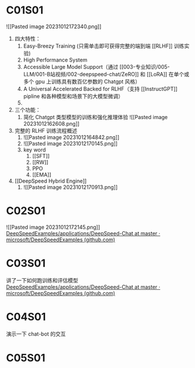 
# C01S01
![[Pasted image 20231012172340.png]]
1. 四大特性：
	1. Easy-Breezy Training (只需单击即可获得完整的端到端 [[RLHF]] 训练实验) 
	2. High Performance System
	3. Accessible Large Model Support（通过 [[003-专业知识/005-LLM/001-B站视频/002-deepspeed-chat/ZeRO]] 和 [[LoRA]] 在单个或多个 gpu 上训练具有数百亿参数的 Chatgpt 风格）
	4. A Universal Accelerated Backed for RLHF（支持 [[InstructGPT]] pipline 和各种模型和场景下的大模型微调）
	5. 
2. 三个功能：
	1. 简化 Chatgpt 类型模型的训练和强化推理体验 ![[Pasted image 20231012162608.png]]
3. 完整的 RLHF 训练流程概述
	1. ![[Pasted image 20231012164842.png]]
	2. ![[Pasted image 20231012170145.png]]
	3. key word
		1. [[SFT]]
		2. [[RW]]
		3. PPO
		4. [[EMA]]
4. [[DeepSpeed Hybrid Engine]]
	1. ![[Pasted image 20231012170913.png]]

# C02S01
![[Pasted image 20231012172145.png]]
[DeepSpeedExamples/applications/DeepSpeed-Chat at master · microsoft/DeepSpeedExamples (github.com)](https://github.com/microsoft/DeepSpeedExamples/tree/master/applications/DeepSpeed-Chat)

# C03S01
讲了一下如何跑训练和评估模型
[DeepSpeedExamples/applications/DeepSpeed-Chat at master · microsoft/DeepSpeedExamples (github.com)](https://github.com/microsoft/DeepSpeedExamples/tree/master/applications/DeepSpeed-Chat)

# C04S01
演示一下 chat-bot 的交互
# C05S01
